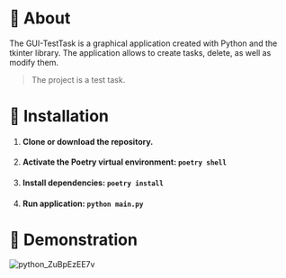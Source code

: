 # 📃 About
The GUI-TestTask is a graphical application created with Python and the tkinter library. The application allows to create tasks, delete, as well as modify them.
> The project is a test task.

# 💽 Installation

1. #### Clone or download the repository.
2. #### Activate the Poetry virtual environment: `poetry shell`
3. #### Install dependencies: `poetry install`
4. #### Run application: `python main.py`

# 🌄 Demonstration

![python_ZuBpEzEE7v](https://github.com/FCTL3314/GUI-TestTask/assets/97694131/72100f82-dd12-43bc-9c42-ad4a2feaa371)
